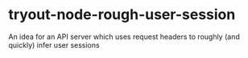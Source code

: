 # tryout-node-rough-user-session
An idea for an API server which uses request headers to roughly (and quickly) infer user sessions
